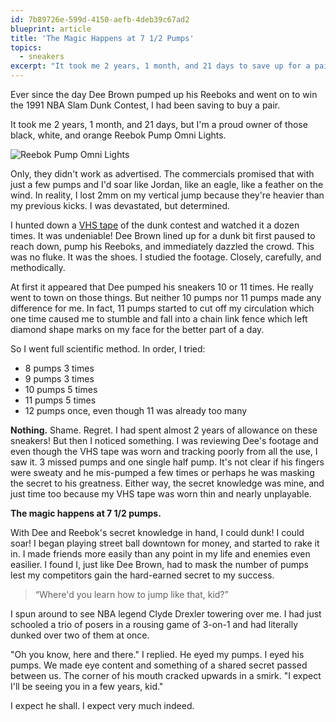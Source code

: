 ```yaml
---
id: 7b89726e-599d-4150-aefb-4deb39c67ad2
blueprint: article
title: 'The Magic Happens at 7 1/2 Pumps'
topics:
  - sneakers
excerpt: "It took me 2 years, 1 month, and 21 days to save up for a pair of Reebok Pumps. When I finally got them, they didn't work as advertised. Or did they?"
---
```

Ever since the day Dee Brown pumped up his Reeboks and went on to win the 1991 NBA Slam Dunk Contest, I had been saving to buy a pair.

It took me 2 years, 1 month, and 21 days, but I'm a proud owner of those black, white, and orange Reebok Pump Omni Lights.

![Reebok Pump Omni Lights](/assets/content/reebok-pumps.jpg)

Only, they didn't work as advertised. The commercials promised that with just a few pumps and I'd soar like Jordan, like an eagle, like a feather on the wind. In reality, I lost 2mm on my vertical jump because they're heavier than my previous kicks. I was devastated, but determined.

I hunted down a [VHS tape](https://www.youtube.com/watch?v=6uD8ZqkoM5E) of the dunk contest and watched it a dozen times. It was undeniable! Dee Brown lined up for a dunk bit first paused to reach down, pump his Reeboks, and immediately dazzled the crowd. This was no fluke. It was the shoes. I studied the footage. Closely, carefully, and methodically.

At first it appeared that Dee pumped his sneakers 10 or 11 times. He really went to town on those things. But neither 10 pumps nor 11 pumps made any difference for me. In fact, 11 pumps started to cut off my circulation which one time caused me to stumble and fall into a chain link fence which left diamond shape marks on my face for the better part of a day.

So I went full scientific method. In order, I tried:

- 8 pumps 3 times
- 9 pumps 3 times
- 10 pumps 5 times
- 11 pumps 5 times
- 12 pumps once, even though 11 was already too many

**Nothing.** Shame. Regret. I had spent almost 2 years of allowance on these sneakers! But then I noticed something. I was reviewing Dee's footage and even though the VHS tape was worn and tracking poorly from all the use, I saw it. 3 missed pumps and one single half pump. It's not clear if his fingers were sweaty and he mis-pumped a few times or perhaps he was masking the secret to his greatness. Either way, the secret knowledge was mine, and just time too because my VHS tape was worn thin and nearly unplayable.

**The magic happens at 7 1/2 pumps.**

With Dee and Reebok's secret knowledge in hand, I could dunk! I could soar! I began playing street ball downtown for money, and started to rake it in. I made friends more easily than any point in my life and enemies even easilier. I found I, just like Dee Brown, had to mask the number of pumps lest my competitors gain the hard-earned secret to my success.

> &ldquo;Where'd you learn how to jump like that, kid?&rdquo;

I spun around to see NBA legend Clyde Drexler towering over me. I had just schooled a trio of posers in a rousing game of 3-on-1 and had literally dunked over two of them at once.

"Oh you know, here and there." I replied. He eyed my pumps. I eyed his pumps. We made eye content and something of a shared secret passed between us. The corner of his mouth cracked upwards in a smirk. "I expect I'll be seeing you in a few years, kid."

I expect he shall. I expect very much indeed.
